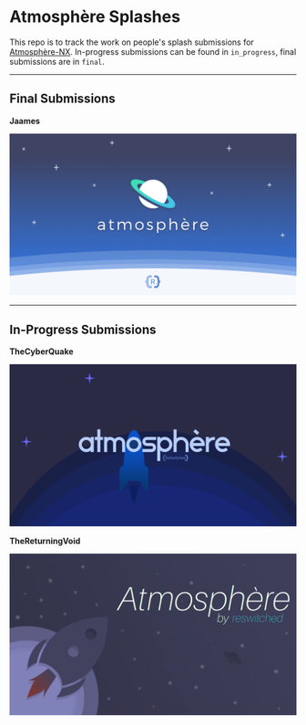 # Atmosphère Splashes

This repo is to track the work on people's splash submissions for [Atmosphère-NX](https://github.com/SciresM/Atmosphere-NX). In-progress submissions can be found in `in_progress`, final submissions are in `final`.

---

## Final Submissions

**Jaames**

![Jaames](https://raw.githubusercontent.com/Adubbz/Atmosphere-Splashes/master/final/jaames_0.png)

---

## In-Progress Submissions

**TheCyberQuake**

![TheCyberQuake](https://raw.githubusercontent.com/Adubbz/Atmosphere-Splashes/master/in_progress/TheCyberQuake_0.png)

**TheReturningVoid**

![TheCyberQuake](https://raw.githubusercontent.com/Adubbz/Atmosphere-Splashes/master/in_progress/TheReturningVoid_0.png)